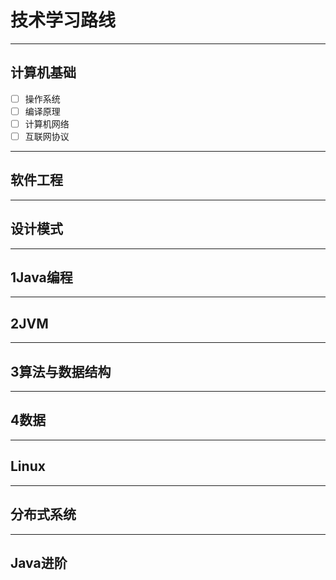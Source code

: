 # 技术学习路线
---
## 计算机基础
- [ ] 操作系统
- [ ] 编译原理
- [ ] 计算机网络
- [ ] 互联网协议
--- 
## 软件工程
--- 
## 设计模式
--- 
## 1Java编程
--- 
## 2JVM
--- 
## 3算法与数据结构
--- 
## 4数据
--- 
## Linux
--- 
## 分布式系统
---
## Java进阶
